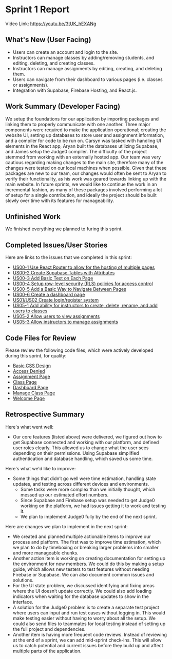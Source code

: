 # Sprint 1 Report 
Video Link: https://youtu.be/3tUK_hEXANg

## What's New (User Facing)
 * Users can create an account and login to the site.
 * Instructors can manage classes by adding/removing students, and editing, deleting, and creating classes.
 * Instructors can manage assignments by editing, creating, and deleting them.
 * Users can navigate from their dashboard to various pages (i.e. classes or assignments).
 * Integration with Supabase, Firebase Hosting, and React.js.

## Work Summary (Developer Facing)
We setup the foundations for our application by importing packages and linking them to properly communicate with one another. Three major components were required to make the application operational; creating the website UI, setting up databases to store user and assignment information, and a compiler for code to be run on. Carsyn was tasked with handling UI elements in the React app, Aryan built the databases utilizing Supabase, and James setup the Judge0 compiler. The difficulty of the project stemmed from working with an externally hosted app. Our team was very cautious regarding making changes to the main site, therefore many of the changes were tested on our local machines when possible. Given that these packages are new to our team, our changes would often be sent to Aryan to verify their functionality, as his work was geared towards linking up with the main website. In future sprints, we would like to continue the work in an incremental fashion, as many of these packages involved performing a lot of setup for a single contribution, and ideally the project should be built slowly over time with its features for manageability.

## Unfinished Work
We finished everything we planned to furing this sprint.

## Completed Issues/User Stories
Here are links to the issues that we completed in this sprint:
 * [US00-1 Use React Router to allow for the hosting of multiple pages](https://github.com/aryputh/hackassign-project/issues/4)
 * [US00-2 Create Supabase Tables with Attributes](https://github.com/aryputh/hackassign-project/issues/7)
 * [US00-3 Add Basic Text on Each Page](https://github.com/aryputh/hackassign-project/issues/6)
 * [US00-4 Setup row-level security (RLS) policies for access control](https://github.com/aryputh/hackassign-project/issues/10)
 * [US00-5 Add a Basic Way to Navigate Between Pages](https://github.com/aryputh/hackassign-project/issues/5)
 * [US00-6 Create a dashboard page](https://github.com/aryputh/hackassign-project/issues/11)
 * [US01/US02 Create login/register system](https://github.com/aryputh/hackassign-project/issues/13)
 * [US05-1 Add ability for instructors to create, delete, rename, and add users to classes](https://github.com/aryputh/hackassign-project/issues/16)
 * [US05-2 Allow users to view assignments](https://github.com/aryputh/hackassign-project/issues/17)
 * [US05-3 Allow instructors to manage assignments](https://github.com/aryputh/hackassign-project/issues/18)

## Code Files for Review
Please review the following code files, which were actively developed during this sprint, for quality:
 * [Basic CSS Design](https://github.com/aryputh/hackassign-project/blob/main/frontend/src/styles/global.css)
 * [Access Denied](https://github.com/aryputh/hackassign-project/blob/main/frontend/src/pages/AccessDenied.js)
 * [Assignment Page](https://github.com/aryputh/hackassign-project/blob/main/frontend/src/pages/AssignmentPage.js)
 * [Class Page](https://github.com/aryputh/hackassign-project/blob/main/frontend/src/pages/ClassPage.js)
 * [Dashboard Page](https://github.com/aryputh/hackassign-project/blob/main/frontend/src/pages/Dashboard.js)
 * [Manage Class Page](https://github.com/aryputh/hackassign-project/blob/main/frontend/src/pages/ManageClass.js)
 * [Welcome Page](https://github.com/aryputh/hackassign-project/blob/main/frontend/src/pages/Welcome.js)
 
## Retrospective Summary
Here's what went well:
* Our core features (listed above) were delivered, we figured out how to get Supabase connected and working with our platform, and defined user roles clearly. This allowed us to change what the user sees depending on their permissions. Using Supabase simplified authentication and database handling, which saved us some time.
 
Here's what we'd like to improve:
* Some things that didn’t go well were time estimation, handling state updates, and testing across different devices and environments.
    * Some tasks were more complex than we initially thought, which messed up our estimated effort numbers.
    * Since Supabase and Firebase setup was needed to get Judge0 working on the platform, we had issues getting it to work and testing it.
    * We plan to implement Judge0 fully by the end of the next sprint.
 
Here are changes we plan to implement in the next sprint:
* We created and planned multiple actionable items to improve our process and platform. The first was to improve time estimation, which we plan to do by timeboxing or breaking larger problems into smaller and more manageable chunks.
* Another action item is working on creating documentation for setting up the environment for new members. We could do this by making a setup guide, which allows new testers to test features without needing Firebase or Supabase. We can also document common issues and solutions.
* For the UI state problem, we discussed identifying and fixing areas where the UI doesn’t update correctly. We could also add loading indicators when waiting for the database updates to show in the interface.
* A solution for the Judge0 problem is to create a separate test project where users can input and run test cases without logging in. This would make testing easier without having to worry about all the setup. We could also send files to teammates for local testing instead of setting up the full project and dependencies.
* Another item is having more frequent code reviews. Instead of reviewing at the end of a sprint, we can add mid-sprint check-ins. This will allow us to catch potential and current issues before they build up and affect multiple parts of the application.
